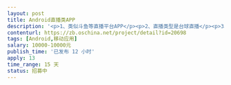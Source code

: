 ```yaml
---                
layout: post       
title: Android直播类APP           
description: '<p>1、类似斗鱼等直播平台APP</p><p>2、直播类型是台球直播</p><p>3、已经有产品原型图及UI图，ios版本已经开发完成，安卓版已经开发一小部分，可以基于之前的开发（得会kotlin语言），也可以重头开始开发</p><p>3、集成腾讯云</p><p>4、第三方支付、分享、登录</p><p>5、最好是团队，由于时间比较紧，具体情况电话私聊，谢谢</p><p>6、每周需要发一版本</p>'     
contenturl: https://zb.oschina.net/project/detail?id=20698      
tags: [Android,移动应用]            
salary: 10000-10000元          
publish_time: '已发布 12 小时'         
apply: 13                   
time_range: 15 天              
status: 招募中                  
---                 
```

